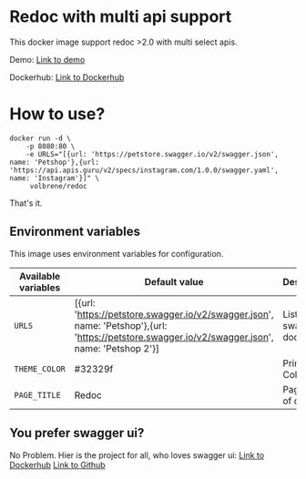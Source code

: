 # Redoc with multi api support

This docker image support redoc >2.0 with multi select apis.

Demo: [Link to demo](https://demo.redoc.volbrene.de)

Dockerhub: [Link to Dockerhub](https://hub.docker.com/r/volbrene/redoc)

# How to use?

```console
docker run -d \
    -p 8080:80 \
    -e URLS="[{url: 'https://petstore.swagger.io/v2/swagger.json', name: 'Petshop'},{url: 'https://api.apis.guru/v2/specs/instagram.com/1.0.0/swagger.yaml', name: 'Instagram'}]" \
     volbrene/redoc
```

That's it.

## Environment variables

This image uses environment variables for configuration.

| Available variables | Default value                                                                                                                                   | Description              |
| ------------------- | ----------------------------------------------------------------------------------------------------------------------------------------------- | ------------------------ |
| `URLS`              | [{url: 'https://petstore.swagger.io/v2/swagger.json', name: 'Petshop'},{url: 'https://petstore.swagger.io/v2/swagger.json', name: 'Petshop 2'}] | List of api swagger docs |
| `THEME_COLOR`       | #32329f                                                                                                                                         | Primary Color            |
| `PAGE_TITLE`        | Redoc                                                                                                                                           | Page Title of docs       |

## You prefer swagger ui?

No Problem. Hier is the project for all, who loves swagger ui:
[Link to Dockerhub](https://hub.docker.com/r/volbrene/swagger-ui)
[Link to Github](https://hub.docker.com/r/volbrene/swagger-ui)
